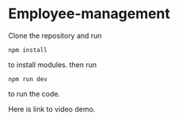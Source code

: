 # Employee-management

Clone the repository and run

```
npm install 

```
to install modules. 
then run 

```
npm run dev

```

to run the code.

Here is link to video demo.


